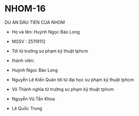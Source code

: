 # NHOM-16
DU AN DAU TIEN CUA NHOM
+ Họ và tên: Huỳnh Ngọc Bảo Long
+ MSSV : 25119112
+ Tới từ trường sư phạm kỹ thuật tphcm

+ thành viên:
+ Huỳnh Ngọc Bảo Long

+ Nguyễn Lê Kiến Quân
tới từ đại học sư phạm kỹ thuật tphcm

+ Võ Thành nghĩa
từ trường sư phạm kỹ thuật tphcm
+ Nguyễn Vũ Tấn Khoa

+ Lê Quốc Trung

